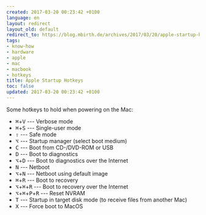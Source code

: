 ```yaml
---
created: 2017-03-20 00:23:42 +0100
language: en
layout: redirect
layout_old: default
redirect_to: https://blog.mbirth.de/archives/2017/03/20/apple-startup-hotkeys.html
tags:
- know-how
- hardware
- apple
- mac
- macbook
- hotkeys
title: Apple Startup Hotkeys
toc: false
updated: 2017-03-20 00:23:42 +0100
---
```


Some hotkeys to hold when powering on the Mac:

* <kbd>⌘</kbd>+<kbd>V</kbd> --- Verbose mode
* <kbd>⌘</kbd>+<kbd>S</kbd> --- Single-user mode
* <kbd>⇧</kbd> --- Safe mode
* <kbd>⌥</kbd> --- Startup manager (select boot medium)
* <kbd>C</kbd> --- Boot from CD-/DVD-ROM or USB
* <kbd>D</kbd> --- Boot to diagnostics
* <kbd>⌥</kbd>+<kbd>D</kbd> --- Boot to diagnostics over the Internet
* <kbd>N</kbd> --- Netboot
* <kbd>⌥</kbd>+<kbd>N</kbd> --- Netboot using default image
* <kbd>⌘</kbd>+<kbd>R</kbd> --- Boot to recovery
* <kbd>⌥</kbd>+<kbd>⌘</kbd>+<kbd>R</kbd> --- Boot to recovery over the Internet
* <kbd>⌥</kbd>+<kbd>⌘</kbd>+<kbd>P</kbd>+<kbd>R</kbd> --- Reset NVRAM
* <kbd>T</kbd> --- Startup in target disk mode (to receive files from another Mac)
* <kbd>X</kbd> --- Force boot to MacOS